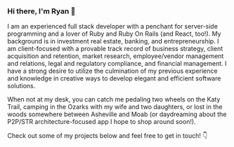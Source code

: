 ### Hi there, I'm Ryan 👋

I am an experienced full stack developer with a penchant for server-side programming and a lover of Ruby and Ruby On Rails (and React, too!). My background is in investment real estate, banking, and entrepreneurship. I am client-focused with a provable track record of business strategy, client acquisition and retention, market research, employee/vendor management and relations, legal and regulatory compliance, and financial management. I have a strong desire to utilize the culmination of my previous experience and knowledge in creative ways to develop elegant and efficient software solutions. 

When not at my desk, you can catch me pedaling two wheels on the Katy Trail, camping in the Ozarks with my wife and two daughters, or lost in the woods somewhere between Asheville and Moab (or daydreaming about the P2P/STR architecture-focused app I hope to shop around soon!). 

Check out some of my projects below and feel free to get in touch! 👇







<!--
**ryanosull/ryanosull** is a ✨ _special_ ✨ repository because its `README.md` (this file) appears on your GitHub profile.

Here are some ideas to get you started:

- 🔭 I’m currently working on ...
- 🌱 I’m currently learning ...
- 👯 I’m looking to collaborate on ...
- 🤔 I’m looking for help with ...
- 💬 Ask me about ...
- 📫 How to reach me: ...
- 😄 Pronouns: ...
- ⚡ Fun fact: ...
-->
